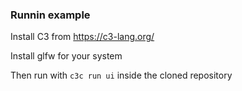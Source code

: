 ### Runnin example

Install C3 from https://c3-lang.org/

Install glfw for your system

Then run with `c3c run ui` inside the cloned repository
